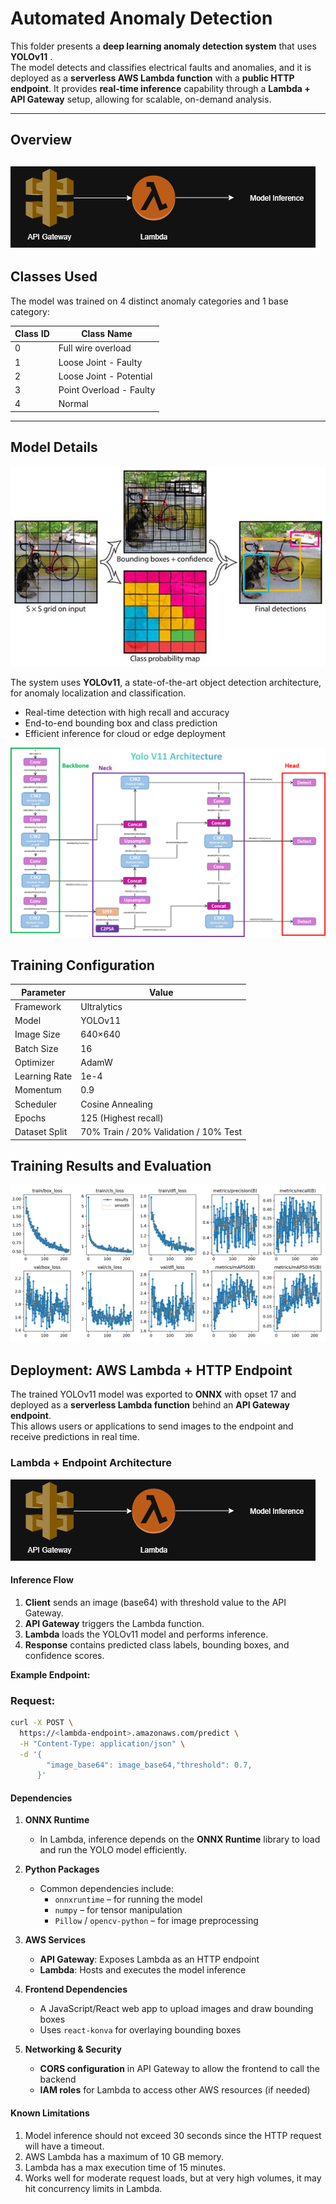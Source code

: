 # Automated Anomaly Detection

This folder presents a **deep learning anomaly detection system** that uses **YOLOv11** .  
The model detects and classifies electrical faults and anomalies, and it is deployed as a **serverless AWS Lambda function** with a **public HTTP endpoint**. It provides **real-time inference** capability through a **Lambda + API Gateway** setup, allowing for scalable, on-demand analysis.

---
## Overview
![Transformer Diagram](img/lambdaHttp.drawio.png)
---

## Classes Used

The model was trained on 4 distinct anomaly categories and 1 base category:

| Class ID | Class Name |
|-----------|-------------|
| 0 | Full wire overload |
| 1 | Loose Joint - Faulty |
| 2 | Loose Joint - Potential |
| 3 | Point Overload - Faulty |
| 4 | Normal |

---

## Model Details

![Transformer Diagram](img/yolo_design.jpg)

The system uses **YOLOv11**, a state-of-the-art object detection architecture, for anomaly localization and classification.  

- Real-time detection with high recall and accuracy  
- End-to-end bounding box and class prediction  
- Efficient inference for cloud or edge deployment  

![Transformer Diagram](img/Model.png)

## Training Configuration

| Parameter | Value |
|------------|--------|
| Framework | Ultralytics |
| Model | YOLOv11 |
| Image Size | 640×640 |
| Batch Size | 16 |
| Optimizer | AdamW |
| Learning Rate | 1e-4 |
| Momentum | 0.9 |
| Scheduler | Cosine Annealing |
| Epochs | 125 (Highest recall) |
| Dataset Split | 70% Train / 20% Validation  / 10% Test |

## Training Results and Evaluation

![Transformer Diagram](img/results.png)

## Deployment: AWS Lambda + HTTP Endpoint

The trained YOLOv11 model was exported to **ONNX** with opset 17 and deployed as a **serverless Lambda function** behind an **API Gateway endpoint**.  
This allows users or applications to send images to the endpoint and receive predictions in real time.

### Lambda + Endpoint Architecture

![Transformer Diagram](img/lambdaHttp.drawio.png)

#### Inference Flow

1. **Client** sends an image (base64) with threshold value to the API Gateway.  
2. **API Gateway** triggers the Lambda function.  
3. **Lambda** loads the YOLOv11 model and performs inference.  
4. **Response** contains predicted class labels, bounding boxes, and confidence scores.

**Example Endpoint:** 
### Request:
```bash
curl -X POST \
  https://<lambda-endpoint>.amazonaws.com/predict \
  -H "Content-Type: application/json" \
  -d '{
        "image_base64": image_base64,"threshold": 0.7,
      }'
```
#### Dependencies 
1. **ONNX Runtime**  
   - In Lambda, inference depends on the **ONNX Runtime** library to load and run the YOLO model efficiently.  

2. **Python Packages**  
   - Common dependencies include:  
     - `onnxruntime` – for running the model  
     - `numpy` – for tensor manipulation  
     - `Pillow` / `opencv-python` – for image preprocessing   

3. **AWS Services**  
   - **API Gateway**: Exposes Lambda as an HTTP endpoint  
   - **Lambda**: Hosts and executes the model inference   

4. **Frontend Dependencies**  
   - A JavaScript/React web app to upload images and draw bounding boxes  
   - Uses `react-konva` for overlaying bounding boxes  

5. **Networking & Security**  
   - **CORS configuration** in API Gateway to allow the frontend to call the backend  
   - **IAM roles** for Lambda to access other AWS resources (if needed)  

#### Known Limitations
1. Model inference should not exceed 30 seconds since the HTTP request will have a timeout. 
2. AWS Lambda has a maximum of 10 GB memory.
3. Lambda has a max execution time of 15 minutes.
4. Works well for moderate request loads, but at very high volumes, it may hit concurrency limits in Lambda.
 